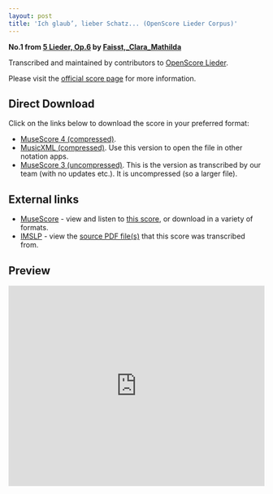 ```yaml
---
layout: post
title: 'Ich glaub’, lieber Schatz... (OpenScore Lieder Corpus)'
---
```


__No.1 from [5 Lieder, Op.6](https://fourscoreandmore.org/openscore/lieder/Faisst,_Clara_Mathilda/5_Lieder,_Op.6/) by [Faisst,_Clara_Mathilda](https://fourscoreandmore.org/openscore/lieder/Faisst,_Clara_Mathilda)__

Transcribed and maintained by contributors to [OpenScore Lieder].

Please visit the [official score page] for more information.

[official score page]: https://musescore.com/openscore-lieder-corpus/scores/6259566
[OpenScore Lieder]: https://musescore.com/openscore-lieder-corpus

## Direct Download

Click on the links below to download the score in your preferred format:
- [MuseScore 4 (compressed)](https://github.com/openscore/lieder/blob/main/scores/Faisst,_Clara_Mathilda/5_Lieder,_Op.6/1_Ich_glaub’,_lieber_Schatz/lc6259566.mscz?raw=true).
- [MusicXML (compressed)](https://github.com/openscore/lieder/blob/main/scores/Faisst,_Clara_Mathilda/5_Lieder,_Op.6/1_Ich_glaub’,_lieber_Schatz/lc6259566.mxl?raw=true). Use this version to open the file in other notation apps.
- [MuseScore 3 (uncompressed)](https://github.com/openscore/lieder/blob/main/scores/Faisst,_Clara_Mathilda/5_Lieder,_Op.6/1_Ich_glaub’,_lieber_Schatz/lc6259566.mscx?raw=true). This is the version as transcribed by our team (with no updates etc.). It is uncompressed (so a larger file).

## External links

- [MuseScore] - view and listen to [this score][MuseScore], or download in a variety of formats.
- [IMSLP] - view the [source PDF file(s)][IMSLP] that this score was transcribed from.

[MuseScore]: https://musescore.com/score/6259566
[IMSLP]: https://imslp.org/wiki/Special:ReverseLookup/621830

## Preview

<iframe width="100%" height="394" src="https://musescore.com/openscore-lieder-corpus/scores/6259566/embed" frameborder="0" allowfullscreen allow="autoplay; fullscreen"></iframe>
